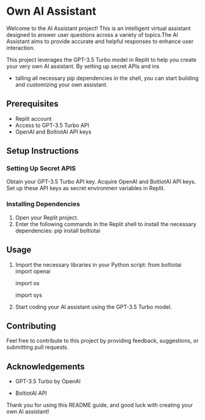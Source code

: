 # Own AI Assistant

Welcome to the AI Assistant project! This is an intelligent virtual assistant designed to answer user questions across a variety of topics.The AI Assistant aims to provide accurate and helpful responses to enhance user interaction.

This project leverages the GPT-3.5 Turbo model in Replit to help you create your very own AI assistant. By setting up secret APIs and ins
- talling all necessary pip dependencies in the shell, you can start building and customizing your own assistant.
## Prerequisites
- Replit account
- Access to GPT-3.5 Turbo API
- OpenAI and BoltiotAI API keys
## Setup Instructions
### Setting Up Secret APIS
Obtain your GPT-3.5 Turbo API key.
Acquire OpenAI and BoltiotAI API keys.
Set up these API keys as secret environmen variables in Replit.
### Installing Dependencies
1. Open your Replit project.
2. Enter the following commands in the Replit shell to install the necessary dependencies:
pip install boltiotai
## Usage
1. Import the necessary libraries in your Python script:
   from boltiotai import openai

   import os
 
   import sys
 
3. Start coding your AI assistant using the GPT-3.5 Turbo model.
## Contributing
Feel free to contribute to this project by providing feedback, suggestions, or submitting pull requests.
## Acknowledgements
- GPT-3.5 Turbo by OpenAI
 
- BoltiotAI API
  
Thank you for using this README guide, and good luck with creating your own Al assistant!
